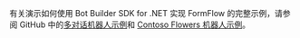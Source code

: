 有关演示如何使用 Bot Builder SDK for .NET 实现 FormFlow 的完整示例，请参阅 GitHub 中的<a href="https://github.com/Microsoft/BotBuilder-Samples/tree/master/CSharp/core-MultiDialogs" target="_blank">多对话机器人示例</a>和 <a href="https://github.com/Microsoft/BotBuilder-Samples/tree/master/CSharp/demo-ContosoFlowers" target="_blank">Contoso Flowers 机器人示例</a>。

